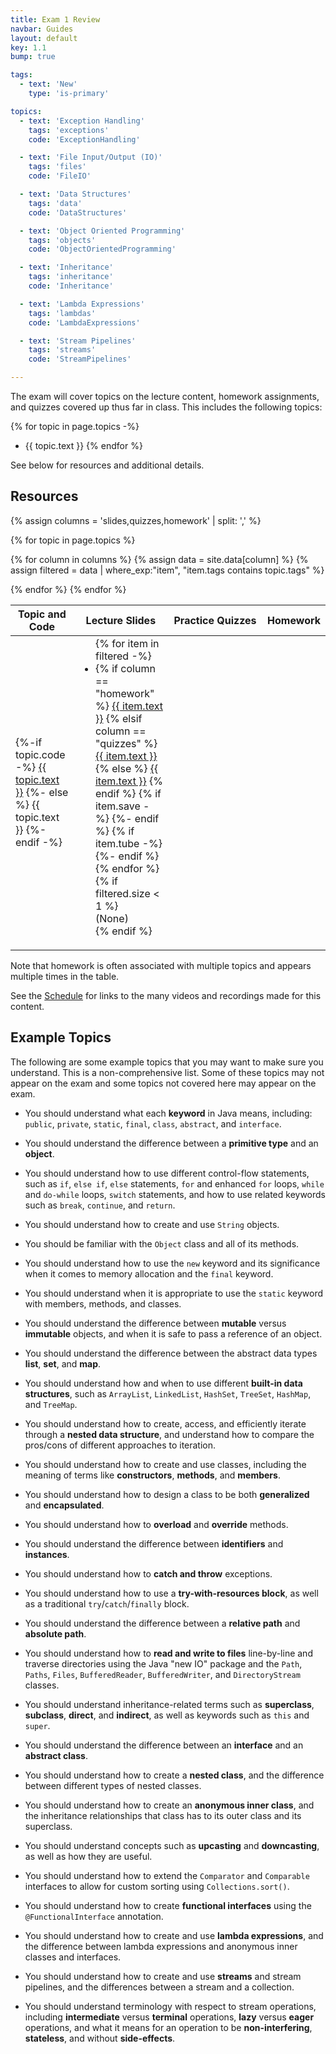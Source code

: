```yaml
---
title: Exam 1 Review
navbar: Guides
layout: default
key: 1.1
bump: true

tags:
  - text: 'New'
    type: 'is-primary'

topics:
  - text: 'Exception Handling'
    tags: 'exceptions'
    code: 'ExceptionHandling'

  - text: 'File Input/Output (IO)'
    tags: 'files'
    code: 'FileIO'

  - text: 'Data Structures'
    tags: 'data'
    code: 'DataStructures'

  - text: 'Object Oriented Programming'
    tags: 'objects'
    code: 'ObjectOrientedProgramming'

  - text: 'Inheritance'
    tags: 'inheritance'
    code: 'Inheritance'

  - text: 'Lambda Expressions'
    tags: 'lambdas'
    code: 'LambdaExpressions'

  - text: 'Stream Pipelines'
    tags: 'streams'
    code: 'StreamPipelines'

---
```


The exam will cover topics on the lecture content, homework assignments, and quizzes covered up thus far in class. This includes the following topics:

{% for topic in page.topics -%}
  - {{ topic.text }}
{% endfor %}

See below for resources and additional details.

## Resources

{% assign columns = 'slides,quizzes,homework' | split: ',' %}
<table class="table is-hoverable">
<thead>
  <tr>
    <th width="20%">Topic and Code</th>
    <th width="30%">Lecture Slides</th>
    <th width="30%">Practice Quizzes</th>
    <th width="20%">Homework</th>
  </tr>
</thead>

<tbody>

{% for topic in page.topics %}
<tr>
  <td>
    {%-if topic.code -%}
    <a href="{{ site.data.info.links.github.link }}/lectures/tree/main/{{ topic.code }}">{{ topic.text }}</a>
    {%- else %}
    <span>{{ topic.text }}</span>
    {%-endif -%}
  </td>

  {% for column in columns %}
  {% assign data = site.data[column] %}
  {% assign filtered = data | where_exp:"item", "item.tags contains topic.tags" %}
  <td>
    <ul style="margin-top: 0ex;">
      {% for item in filtered -%}
      <li>
        {% if column == "homework" %}
        <a href="{{ site.data.info.links.github.link }}/homework-{{ item.text }}-template/">{{ item.text }}</a>
        {% elsif column == "quizzes" %}
        <a href="{{ item.test }}">{{ item.text }}</a>
        {% else %}
        <a href="{{ item.link }}">{{ item.text }}</a>
        {% endif %}
        {% if item.save -%}
        <a href="/files/{{ item.text }}.pdf"><i class="fas fa-download"></i></a>
        {%- endif %}
        {% if item.tube -%}
        <a href="{{ item.tube }}"><i class="fab fa-youtube"></i></a>
        {%- endif %}
      </li>
      {% endfor %}
      {% if filtered.size < 1 %}
      <li type="none">(None)</li>
      {% endif %}
    </ul>
  </td>
  {% endfor %}
</tr>
{% endfor %}

</tbody>
</table>

Note that homework is often associated with multiple topics and appears multiple times in the table.

See the [Schedule](/schedule.html) for links to the many videos and recordings made for this content.

## Example Topics

The following are some example topics that you may want to make sure you understand. This is a non-comprehensive list. Some of these topics may not appear on the exam and some topics not covered here may appear on the exam.

- You should understand what each **keyword** in Java means, including: `public`, `private`, `static`, `final`, `class`, `abstract`, and `interface`.

- You should understand the difference between a **primitive type** and an **object**.

- You should understand how to use different control-flow statements, such as `if`, `else if`, `else` statements, `for` and enhanced `for` loops, `while` and `do-while` loops, `switch` statements, and how to use related keywords such as `break`, `continue`, and `return`.

- You should understand how to create and use `String` objects.

- You should be familiar with the `Object` class and all of its methods.

- You should understand how to use the `new` keyword and its significance when it comes to memory allocation and the `final` keyword.

- You should understand when it is appropriate to use the `static` keyword with members, methods, and classes.

- You should understand the difference between **mutable** versus **immutable** objects, and when it is safe to pass a reference of an object.

- You should understand the difference between the abstract data types **list**, **set**, and **map**.

- You should understand how and when to use different **built-in data structures**, such as `ArrayList`, `LinkedList`, `HashSet`, `TreeSet`, `HashMap`, and `TreeMap`.

- You should understand how to create, access, and efficiently iterate through a **nested data structure**, and understand how to compare the pros/cons of different approaches to iteration.

- You should understand how to create and use classes, including the meaning of terms like **constructors**, **methods**, and **members**.

- You should understand how to design a class to be both **generalized** and **encapsulated**.

- You should understand how to **overload** and **override** methods.

- You should understand the difference between **identifiers** and **instances**.

- You should understand how to **catch and throw** exceptions.

- You should understand how to use a **try-with-resources block**, as well as a traditional `try`/`catch`/`finally` block.

- You should understand the difference between a **relative path** and **absolute path**.

- You should understand how to **read and write to files** line-by-line and traverse directories using the Java "new IO" package and the `Path`, `Paths`, `Files`, `BufferedReader`, `BufferedWriter`, and `DirectoryStream` classes.

- You should understand inheritance-related terms such as **superclass**, **subclass**, **direct**, and **indirect**, as well as keywords such as `this` and `super`.

- You should understand the difference between an **interface** and an **abstract class**.

- You should understand how to create a **nested class**, and the difference between different types of nested classes.

- You should understand how to create an **anonymous inner class**, and the inheritance relationships that class has to its outer class and its superclass.

- You should understand concepts such as **upcasting** and **downcasting**, as well as how they are useful.

- You should understand how to extend the `Comparator` and `Comparable` interfaces to allow for custom sorting using `Collections.sort()`.

- You should understand how to create **functional interfaces** using the `@FunctionalInterface` annotation.

- You should understand how to create and use **lambda expressions**, and the difference between lambda expressions and anonymous inner classes and interfaces.

- You should understand how to create and use **streams** and stream pipelines, and the differences between a stream and a collection.

- You should understand terminology with respect to stream operations, including **intermediate** versus **terminal** operations, **lazy** versus **eager** operations, and what it means for an operation to be **non-interfering**, **stateless**, and without **side-effects**.
